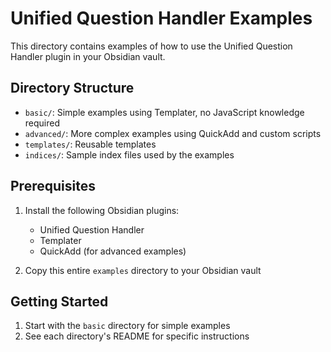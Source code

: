 # Unified Question Handler Examples

This directory contains examples of how to use the Unified Question Handler plugin in your Obsidian vault.

## Directory Structure
- `basic/`: Simple examples using Templater, no JavaScript knowledge required
- `advanced/`: More complex examples using QuickAdd and custom scripts
- `templates/`: Reusable templates
- `indices/`: Sample index files used by the examples

## Prerequisites
1. Install the following Obsidian plugins:
   - Unified Question Handler
   - Templater
   - QuickAdd (for advanced examples)

2. Copy this entire `examples` directory to your Obsidian vault

## Getting Started
1. Start with the `basic` directory for simple examples
2. See each directory's README for specific instructions 